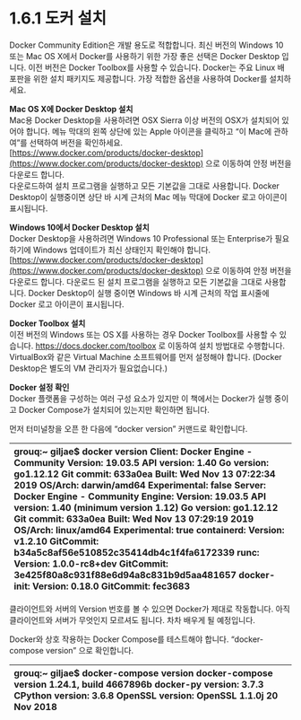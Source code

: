 # 1.6.1 도커 설치

Docker Community Edition은 개발 용도로 적합합니다. 최신 버전의 Windows 10 또는 Mac OS X에서 Docker를 사용하기 위한 가장 좋은 선택은 Docker Desktop 입니다. 이전 버전은 Docker Toolbox를 사용할 수 있습니다. Docker는 주요 Linux 배포판을 위한 설치 패키지도 제공합니다. 가장 적합한 옵션을 사용하여 Docker를 설치하세요.

**Mac OS X에 Docker Desktop 설치**  
Mac용 Docker Desktop을 사용하려면 OSX Sierra 이상 버전의 OSX가 설치되어 있어야 합니다. 메뉴 막대의 왼쪽 상단에 있는 Apple 아이콘을 클릭하고 “이 Mac에 관하여”를 선택하여 버전을 확인하세요.   
[https://www.docker.com/products/docker-desktop](https://www.docker.com/products/docker-desktop) 으로 이동하여 안정 버전을 다운로드 합니다.   
다운로드하여 설치 프로그램을 실행하고 모든 기본값을 그대로 사용합니다. Docker Desktop이 실행중이면 상단 바 시계 근처의 Mac 메뉴 막대에 Docker 로고 아이콘이 표시됩니다.

**Windows 10에서 Docker Desktop 설치**  
Docker Desktop을 사용하려면 Windows 10 Professional 또는 Enterprise가 필요하기에 Windows 업데이트가 최신 상태인지 확인해야 합니다.   
[https://www.docker.com/products/docker-desktop](https://www.docker.com/products/docker-desktop) 으로 이동하여 안정 버전을 다운로드 합니다. 다운로드 된 설치 프로그램을 실행하고 모든 기본값을 그대로 사용합니다. Docker Desktop이 실행 중이면 Windows 바 시계 근처의 작업 표시줄에 Docker 로고 아이콘이 표시됩니다.

**Docker Toolbox 설치**  
이전 버전의 Windows 또는 OS X를 사용하는 경우 Docker Toolbox를 사용할 수 있습니다. https://docs.docker.com/toolbox 로 이동하여 설치 방법대로 수행합니다. VirtualBox와 같은 Virtual Machine 소프트웨어를 먼저 설정해야 합니다. \(Docker Desktop은 별도의 VM 관리자가 필요없습니다.\)

**Docker 설정 확인**  
Docker 플랫폼을 구성하는 여러 구성 요소가 있지만 이 책에서는 Docker가 실행 중이고 Docker Compose가 설치되어 있는지만 확인하면 됩니다.

먼저 터미널창을 오픈 한 다음에 “docker version” 커맨드로 확인합니다.

| grouq:~ giljae$ docker version Client: Docker Engine - Community  Version:           19.03.5  API version:       1.40  Go version:        go1.12.12  Git commit:        633a0ea  Built:             Wed Nov 13 07:22:34 2019  OS/Arch:           darwin/amd64  Experimental:      false  Server: Docker Engine - Community  Engine:   Version:          19.03.5   API version:      1.40 \(minimum version 1.12\)   Go version:       go1.12.12   Git commit:       633a0ea   Built:            Wed Nov 13 07:29:19 2019   OS/Arch:          linux/amd64   Experimental:     true  containerd:   Version:          v1.2.10   GitCommit:        b34a5c8af56e510852c35414db4c1f4fa6172339  runc:   Version:          1.0.0-rc8+dev   GitCommit:        3e425f80a8c931f88e6d94a8c831b9d5aa481657  docker-init:   Version:          0.18.0   GitCommit:        fec3683 |
| :--- |


클라이언트와 서버의 Version 번호를 볼 수 있으면 Docker가 제대로 작동합니다. 아직 클라이언트와 서버가 무엇인지 모르셔도 됩니다. 차차 배우게 될 예정입니다.

Docker와 상호 작용하는 Docker Compose를 테스트해야 합니다. “docker-compose version” 으로 확인합니다.

| grouq:~ giljae$ docker-compose version docker-compose version 1.24.1, build 4667896b docker-py version: 3.7.3 CPython version: 3.6.8 OpenSSL version: OpenSSL 1.1.0j  20 Nov 2018 |
| :--- |


